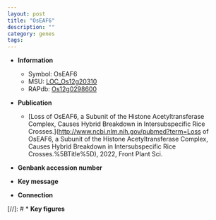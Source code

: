 ```yaml
---
layout: post
title: "OsEAF6"
description: ""
category: genes
tags: 
---
```


* **Information**  
    + Symbol: OsEAF6  
    + MSU: [LOC_Os12g20310](http://rice.uga.edu/cgi-bin/ORF_infopage.cgi?orf=LOC_Os12g20310)  
    + RAPdb: [Os12g0298600](https://rapdb.dna.affrc.go.jp/locus/?name=Os12g0298600)  

* **Publication**  
    + [Loss of OsEAF6, a Subunit of the Histone Acetyltransferase Complex, Causes Hybrid Breakdown in Intersubspecific Rice Crosses.](http://www.ncbi.nlm.nih.gov/pubmed?term=Loss of OsEAF6, a Subunit of the Histone Acetyltransferase Complex, Causes Hybrid Breakdown in Intersubspecific Rice Crosses.%5BTitle%5D), 2022, Front Plant Sci.

* **Genbank accession number**  

* **Key message**  

* **Connection**  

[//]: # * **Key figures**  


